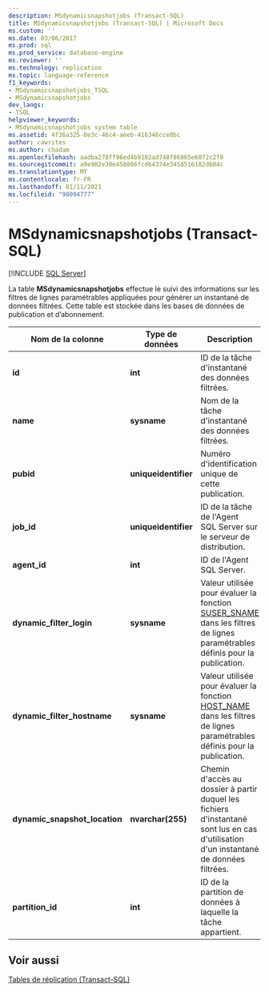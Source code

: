 ```yaml
---
description: MSdynamicsnapshotjobs (Transact-SQL)
title: MSdynamicsnapshotjobs (Transact-SQL) | Microsoft Docs
ms.custom: ''
ms.date: 03/06/2017
ms.prod: sql
ms.prod_service: database-engine
ms.reviewer: ''
ms.technology: replication
ms.topic: language-reference
f1_keywords:
- MSdynamicsnapshotjobs_TSQL
- MSdynamicsnapshotjobs
dev_langs:
- TSQL
helpviewer_keywords:
- MSdynamicsnapshotjobs system table
ms.assetid: 4f36a325-0e3c-46c4-aeeb-416346cce0bc
author: cawrites
ms.author: chadam
ms.openlocfilehash: aadba278ff96ed4b9102ad748f86865e6072c2f0
ms.sourcegitcommit: a9e982e30e458866fcd64374e3458516182d604c
ms.translationtype: MT
ms.contentlocale: fr-FR
ms.lasthandoff: 01/11/2021
ms.locfileid: "98094777"
---
```

# <a name="msdynamicsnapshotjobs-transact-sql"></a>MSdynamicsnapshotjobs (Transact-SQL)
[!INCLUDE [SQL Server](../../includes/applies-to-version/sqlserver.md)]

  La table **MSdynamicsnapshotjobs** effectue le suivi des informations sur les filtres de lignes paramétrables appliquées pour générer un instantané de données filtrées. Cette table est stockée dans les bases de données de publication et d’abonnement.  
  
|Nom de la colonne|Type de données|Description|  
|-----------------|---------------|-----------------|  
|**id**|**int**|ID de la tâche d'instantané des données filtrées.|  
|**name**|**sysname**|Nom de la tâche d'instantané des données filtrées.|  
|**pubid**|**uniqueidentifier**|Numéro d'identification unique de cette publication.|  
|**job_id**|**uniqueidentifier**|ID de la tâche de l'Agent SQL Server sur le serveur de distribution.|  
|**agent_id**|**int**|ID de l'Agent SQL Server.|  
|**dynamic_filter_login**|**sysname**|Valeur utilisée pour évaluer la fonction [SUSER_SNAME](../../t-sql/functions/suser-sname-transact-sql.md) dans les filtres de lignes paramétrables définis pour la publication.|  
|**dynamic_filter_hostname**|**sysname**|Valeur utilisée pour évaluer la fonction [HOST_NAME](../../t-sql/functions/host-name-transact-sql.md) dans les filtres de lignes paramétrables définis pour la publication.|  
|**dynamic_snapshot_location**|**nvarchar(255)**|Chemin d'accès au dossier à partir duquel les fichiers d'instantané sont lus en cas d'utilisation d'un instantané de données filtrées.|  
|**partition_id**|**int**|ID de la partition de données à laquelle la tâche appartient.|  
  
## <a name="see-also"></a>Voir aussi  
 [Tables de réplication &#40;Transact-SQL&#41;](../../relational-databases/system-tables/replication-tables-transact-sql.md)  
  
  
